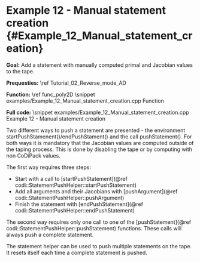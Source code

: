 Example 12 - Manual statement creation {#Example_12_Manual_statement_creation}
=======

**Goal:** Add a statement with manually computed primal and Jacobian values to the tape.

**Prequesties:** \ref Tutorial_02_Reverse_mode_AD

**Function:** \ref func_poly2D
\snippet examples/Example_12_Manual_statement_creation.cpp Function

**Full code:**
\snippet examples/Example_12_Manual_statement_creation.cpp Example 12 - Manual statement creation

Two different ways to push a statement are presented - the environment startPushStamenent()/endPushStament() and the
call pushStatement(). For both ways it is mandatory that the Jacobian values are computed outside of the taping process.
This is done by disabling the tape or by computing with non CoDiPack values.

The first way requires three steps:
 - Start with a call to [startPushStatement](@ref codi::StatementPushHelper::startPushStatement)
 - Add all arguments and their Jacobians with [pushArgument](@ref codi::StatementPushHelper::pushArgument)
 - Finish the statement with [endPushStatement](@ref codi::StatementPushHelper::endPushStatement)

The second way requires only one call to one of the [pushStatement](@ref codi::StatementPushHelper::pushStatement)
functions. These calls will always push a complete statement.

The statement helper can be used to push multiple statements on the tape. It resets itself each time a complete
statement is pushed.

